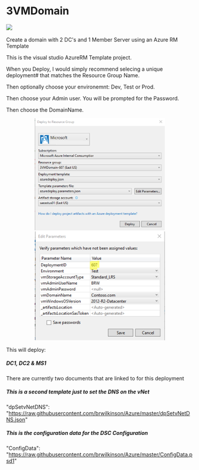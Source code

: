 # 3VMDomain

<a href="http://armviz.io/#/?load=https://raw.githubusercontent.com/Azure/azure-quickstart-templates/master/101-subnet-add-vnet-existing/azuredeploy.json" target="_blank">
  <img src="http://armviz.io/visualizebutton.png"/>
</a>


Create a domain with 2 DC's and 1 Member Server using an Azure RM Template

This is the visual studio AzureRM Template project.

When you Deploy, I would simply recommend selecing a unique deployment# that matches the Resource Group Name.

Then optionally choose your environemnt: Dev, Test or Prod.

Then choose your Admin user. You will be prompted for the Password.

Then choose the DomainName.

<p align="center">
  <img src="./3vmdeployment.png" width="350"/>
  <img src="./3vmdeployment_params.png" width="350"/>
</p>

This will deploy:

##### DC1, DC2 & MS1

There are currently two documents that are linked to for this deployment
##### This is a second template just to set the DNS on the vNet
"dpSetvNetDNS": "https://raw.githubusercontent.com/brwilkinson/Azure/master/dpSetvNetDNS.json"
##### This is the configuration data for the DSC Configuration
"ConfigData": "https://raw.githubusercontent.com/brwilkinson/Azure/master/ConfigData.psd1"
